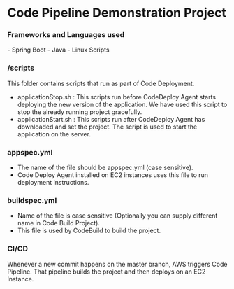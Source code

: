 <h1>Code Pipeline Demonstration Project</h1>

<h3>Frameworks and Languages used</h3>
- Spring Boot - Java
- Linux Scripts

<h3> /scripts </h3>
This folder contains scripts that run as part of Code Deployment.

- applicationStop.sh : This scripts run before CodeDeploy Agent starts deploying the new version of the application. We have used this script to stop the already running project gracefully.
- applicationStart.sh : This scripts run after CodeDeploy Agent has downloaded and set the project. The script is used to start the application on the server.

<h3> appspec.yml</h3>

- The name of the file should be appspec.yml (case sensitive).
- Code Deploy Agent installed on EC2 instances uses this file to run deployment instructions.

<h3> buildspec.yml </h3>

- Name of the file is case sensitive (Optionally you can supply different name in Code Build Project).
- This file is used by CodeBuild to build the project.

<h3>CI/CD</h3>
Whenever a new commit happens on the master branch, AWS triggers Code Pipeline. That pipeline builds the project and then deploys on an EC2 Instance.

